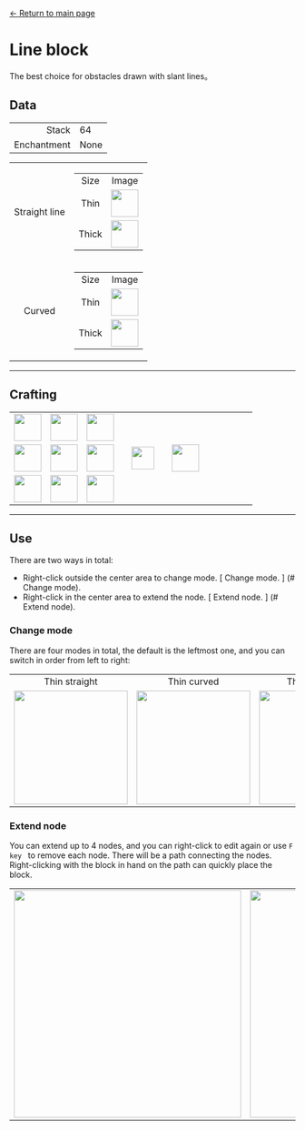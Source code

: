 [← Return to main page](../)
# Line block
The best choice for obstacles drawn with slant lines。

## Data
<table>
    <tr><td align="end">Stack</td><td>64</td></tr>
    <tr><td align="end">Enchantment</td><td>None</td></tr>
</table>
<table>
    <tr>
        <td align="center">Straight line</td>
        <td>
            <table>
                <tr><td align="center">Size</td><td align="center">Image</td></tr>
                <tr><td align="center">Thin</td><td><img src="https://i.imgur.com/hhI9h1R.png" height="48"/></td></tr>
                <tr><td align="center">Thick</td><td><img src="https://i.imgur.com/SJBTnkG.png" height="48"/></td></tr>
            </table>
        </td>
    </tr>
    <tr>
        <td align="center">Curved</td>
        <td>
            <table>
                <tr><td align="center">Size</td><td align="center">Image</td></tr>
                <tr><td align="center">Thin</td><td><img src="https://i.imgur.com/d3Qzrtq.png" height="48"/></td></tr>
                <tr><td align="center">Thick</td><td><img src="https://i.imgur.com/PiWyIRO.png" height="48"/></td></tr>
            </table>
        </td>
    </tr>
</table>

---

## Crafting
<table>
    <tr><td><img src="https://i.imgur.com/FzeH8zW.png" width="48"/></td><td><img src="https://i.imgur.com/GkMJMSS.png" width="48"/></td><td><img src="https://i.imgur.com/FzeH8zW.png" width="48"/></td><td colspan="3"></td></tr>
    <tr><td><img src="https://i.imgur.com/GkMJMSS.png" width="48"/></td><td><img src="https://i.imgur.com/hhnlgTn.png" width="48"/></td><td><img src="https://i.imgur.com/GkMJMSS.png" width="48"/></td><td width="70" align="center"><img src="https://i.imgur.com/VE0KqIE.png" width="40"/></td><td><img src="https://i.imgur.com/hhI9h1R.png" width="48"/></td><td width="70"></td></tr>
    <tr><td><img src="https://i.imgur.com/FzeH8zW.png" width="48"/></td><td><img src="https://i.imgur.com/GkMJMSS.png" width="48"/></td><td><img src="https://i.imgur.com/FzeH8zW.png" width="48"/></td><td colspan="3"></td></tr>
</table>

---

## Use
There are two ways in total:
- Right-click outside the center area to change mode. [ Change mode. ] (# Change mode).
- Right-click in the center area to extend the node. [ Extend node. ] (# Extend node).

### Change mode
There are four modes in total, the default is the leftmost one, and you can switch in order from left to right:
<table>
    <tr>
        <td align="center">Thin straight</td>
        <td align="center">Thin curved</td>
        <td align="center">Thick straight</td>
        <td align="center">Thick curved</td>
    </tr>
    <tr>
        <td><img src="https://i.imgur.com/nZBnJ5V.png" width="200"/></td>
        <td><img src="https://i.imgur.com/vY8uPDN.png" width="200"/></td>
        <td><img src="https://i.imgur.com/e39eLW7.png" width="200"/></td>
        <td><img src="https://i.imgur.com/tHV19LF.png" width="200"/></td>
    </tr>
</table>

### Extend node
You can extend up to 4 nodes, and you can right-click to edit again or use `F key ` to remove each node.
There will be a path connecting the nodes. Right-clicking with the block in hand on the path can quickly place the block.
<table>
    <tr><td><img src="https://i.imgur.com/tHV19LF.png" width="400"/></td><td><img src="https://i.imgur.com/IT7G4E9.png" width="400"/></td></tr>
</table>

